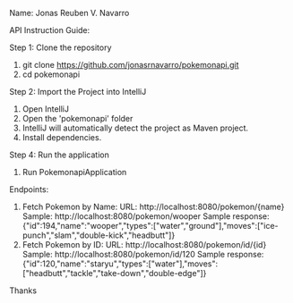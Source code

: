 Name: Jonas Reuben V. Navarro

API Instruction Guide:

Step 1: Clone the repository
 1. git clone https://github.com/jonasrnavarro/pokemonapi.git
 2. cd pokemonapi
 
Step 2: Import the Project into IntelliJ
1. Open IntelliJ
2. Open the 'pokemonapi' folder
3. IntelliJ will automatically detect the project as Maven project.
4. Install dependencies.

Step 4: Run the application
1. Run PokemonapiApplication

Endpoints:
1. Fetch Pokemon by Name:
 URL: http://localhost:8080/pokemon/{name}
 Sample: http://localhost:8080/pokemon/wooper
 Sample response: {"id":194,"name":"wooper","types":["water","ground"],"moves":["ice-punch","slam","double-kick","headbutt"]}
2. Fetch Pokemon by ID:
 URL: http://localhost:8080/pokemon/id/{id}
 Sample: http://localhost:8080/pokemon/id/120
 Sample response: {"id":120,"name":"staryu","types":["water"],"moves":["headbutt","tackle","take-down","double-edge"]}

Thanks
